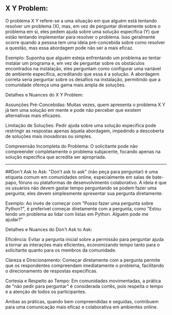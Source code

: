 ## X Y Problem:
O problema X Y refere-se a uma situação em que alguém está tentando resolver um problema (X), mas, em vez de perguntar diretamente sobre o problema em si, eles pedem ajuda sobre uma solução específica (Y) que estão tentando implementar para resolver o problema. Isso geralmente ocorre quando a pessoa tem uma ideia pré-concebida sobre como resolver a questão, mas essa abordagem pode não ser a mais eficaz.

Exemplo:
Suponha que alguém esteja enfrentando um problema ao tentar instalar um programa e, em vez de perguntar sobre os obstáculos encontrados na instalação, eles perguntam como configurar uma variável de ambiente específica, acreditando que essa é a solução. A abordagem correta seria perguntar sobre os desafios na instalação, permitindo que a comunidade ofereça uma gama mais ampla de soluções.

Detalhes e Nuances do X Y Problem:

Assunções Pré-Concebidas: Muitas vezes, quem apresenta o problema X Y já tem uma solução em mente e pode não perceber que existem alternativas mais eficazes.

Limitação de Soluções: Pedir ajuda sobre uma solução específica pode restringir as respostas apenas àquela abordagem, impedindo a descoberta de soluções mais inovadoras ou simples.

Compreensão Incompleta do Problema: O solicitante pode não compreender completamente o problema subjacente, focando apenas na solução específica que acredita ser apropriada.

---

##Don't Ask to Ask:
"Don't ask to ask" (não peça para perguntar) é uma etiqueta comum em comunidades online, especialmente em salas de bate-papo, fóruns ou plataformas de desenvolvimento colaborativo. A ideia é que os usuários não devem gastar tempo perguntando se podem fazer uma pergunta; eles devem simplesmente apresentar sua pergunta diretamente.

Exemplo:
Ao invés de começar com "Posso fazer uma pergunta sobre Python?", é preferível começar diretamente com a pergunta, como "Estou tendo um problema ao lidar com listas em Python. Alguém pode me ajudar?"

Detalhes e Nuances do Don't Ask to Ask:

Eficiência: Evitar a pergunta inicial sobre a permissão para perguntar ajuda a tornar as interações mais eficientes, economizando tempo tanto para o solicitante quanto para os membros da comunidade.

Clareza e Direcionamento: Começar diretamente com a pergunta permite que os respondentes compreendam imediatamente o problema, facilitando o direcionamento de respostas específicas.

Cortesia e Respeito ao Tempo: Em comunidades movimentadas, a prática de "não pedir para perguntar" é considerada cortês, pois respeita o tempo e a atenção de todos os participantes.

Ambas as práticas, quando bem compreendidas e seguidas, contribuem para uma comunicação mais eficaz e colaborativa em ambientes online.

